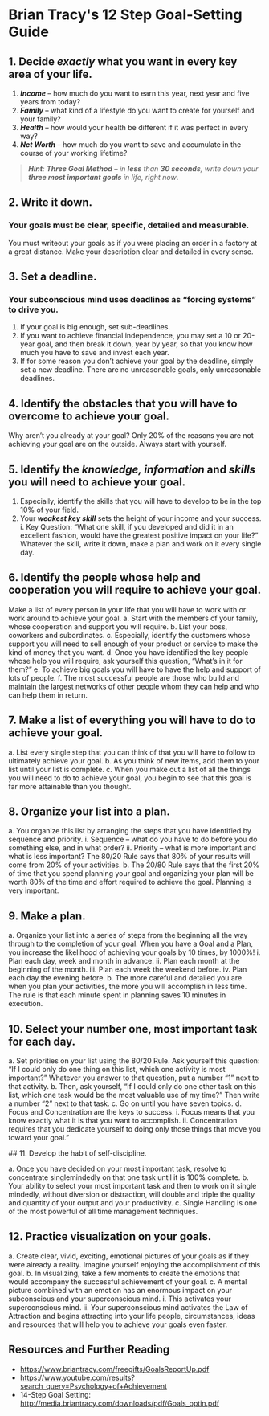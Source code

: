 # Brian Tracy's 12 Step Goal-Setting Guide



## 1. Decide _exactly_ what you want in every key area of your life.

1. ***Income*** – how much do you want to earn this year, next year and five years from
today?
2. ***Family*** – what kind of a lifestyle do you want to create for yourself and your family?
3. ***Health*** – how would your health be different if it was perfect in every way?
4. ***Net Worth*** – how much do you want to save and accumulate in the course of your
working lifetime?

> _**Hint**: **Three Goal Method** – in **less** than **30 seconds**, 
> write down your **three most important goals** in life, right now_.

## 2. Write it down. 
### Your goals must be clear, specific, detailed and measurable. 

You must writeout your goals as if you were placing an order in a factory at a great distance. 
Make your
description clear and detailed in every sense.

## 3. Set a deadline. 
### Your subconscious mind uses deadlines as “forcing systems” to drive you.

1. If your goal is big enough, set sub-deadlines.
2. If you want to achieve financial independence, you may set a 10 or 20-year goal, and
then break it down, year by year, so that you know how much you have to save and
invest each year.
3. If for some reason you don’t achieve your goal by the deadline, simply set a new
deadline. There are no unreasonable goals, only unreasonable deadlines.

## 4. Identify the obstacles that you will have to overcome to achieve your goal. 

Why aren’t you already at your goal? Only 20% of the reasons you are 
not achieving your goal are on the outside. 
Always start with yourself.

## 5. Identify the _knowledge, information_ and _skills_ you will need to achieve your goal.

1. Especially, identify the skills that you will have to develop to be in the top 10% of
your field.
2. Your ***weakest key skill*** sets the height of your income and your success.
i. Key Question: “What one skill, if you developed and did it in an excellent
fashion, would have the greatest positive impact on your life?” Whatever the
skill, write it down, make a plan and work on it every single day.

## 6. Identify the people whose help and cooperation you will require to achieve your goal.

Make a list of every person in your life that you will have to work with or work around to
achieve your goal.
a. Start with the members of your family, whose cooperation and support you will
require.
b. List your boss, coworkers and subordinates.
c. Especially, identify the customers whose support you will need to sell enough of your
product or service to make the kind of money that you want.
d. Once you have identified the key people whose help you will require, ask yourself
this question, “What’s in it for them?”
e. To achieve big goals you will have to have the help and support of lots of people.
f. The most successful people are those who build and maintain the largest networks of
other people whom they can help and who can help them in return.

## 7. Make a list of everything you will have to do to achieve your goal.

a. List every single step that you can think of that you will have to follow to ultimately
achieve your goal. 
b. As you think of new items, add them to your list until your list is complete.
c. When you make out a list of all the things you will need to do to achieve your goal,
you begin to see that this goal is far more attainable than you thought.

## 8. Organize your list into a plan.

a. You organize this list by arranging the steps that you have identified by sequence and
priority.
i. Sequence – what do you have to do before you do something else, and in
what order?
ii. Priority – what is more important and what is less important? The 80/20 Rule
says that 80% of your results will come from 20% of your activities.
b. The 20/80 Rule says that the first 20% of time that you spend planning your goal and
organizing your plan will be worth 80% of the time and effort required to achieve the
goal. Planning is very important.

## 9. Make a plan.

a. Organize your list into a series of steps from the beginning all the way through to the
completion of your goal. When you have a Goal and a Plan, you increase the
likelihood of achieving your goals by 10 times, by 1000%!
i. Plan each day, week and month in advance.
ii. Plan each month at the beginning of the month.
iii. Plan each week the weekend before.
iv. Plan each day the evening before.
b. The more careful and detailed you are when you plan your activities, the more you
will accomplish in less time. The rule is that each minute spent in planning saves 10
minutes in execution.

## 10. Select your number one, most important task for each day.

a. Set priorities on your list using the 80/20 Rule. Ask yourself this question: “If I could
only do one thing on this list, which one activity is most important?” Whatever you
answer to that question, put a number “1” next to that activity.
b. Then, ask yourself, “If I could only do one other task on this list, which one task would
be the most valuable use of my time?” Then write a number “2” next to that task.
c. Go on until you have seven topics.
d. Focus and Concentration are the keys to success.
i. Focus means that you know exactly what it is that you want to accomplish.
ii. Concentration requires that you dedicate yourself to doing only those things
that move you toward your goal.”

## 11. Develop the habit of self-discipline.

a. Once you have decided on your most important task, resolve to concentrate singlemindedly
on that one task until it is 100% complete.
b. Your ability to select your most important task and then to work on it single
mindedly, without diversion or distraction, will double and triple the quality and
quantity of your output and your productivity.
c. Single Handling is one of the most powerful of all time management techniques.

## 12. Practice visualization on your goals.

a. Create clear, vivid, exciting, emotional pictures of your goals as if they were already a
reality. Imagine yourself enjoying the accomplishment of this goal.
b. In visualizing, take a few moments to create the emotions that would accompany the
successful achievement of your goal.
c. A mental picture combined with an emotion has an enormous impact on your
subconscious and your superconscious mind.
i. This activates your superconscious mind. 
ii. Your superconscious mind activates the Law of Attraction and begins
attracting into your life people, circumstances, ideas and resources that will
help you to achieve your goals even faster. 


## Resources and Further Reading

+ https://www.briantracy.com/freegifts/GoalsReportUp.pdf
+ https://www.youtube.com/results?search_query=Psychology+of+Achievement
+ 14-Step Goal Setting: http://media.briantracy.com/downloads/pdf/Goals_optin.pdf